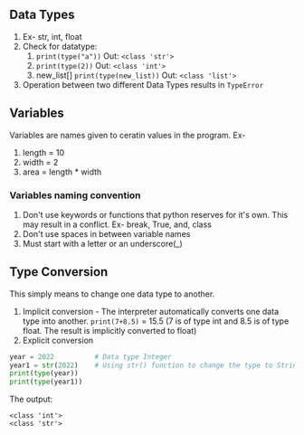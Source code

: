 ## Data Types
1. Ex- str, int, float
2. Check for datatype:
	1.  `print(type("a"))`    Out: `<class 'str'>`
	2.  `print(type(2))`    Out: `<class 'int'>`
	3.  new_list[]
	      `print(type(new_list))`    Out: `<class 'list'>`
3. Operation between two different Data Types results in `TypeError`
## Variables
Variables are names given to ceratin values in the program. 
Ex-
1. length = 10
2. width = 2
3. area = length \* width

### Variables naming convention
1. Don't use keywords or functions that python reserves for it's own. This may result in a conflict. Ex- break, True, and, class
2. Don't use spaces in between variable names
3. Must start with a letter or an underscore(\_)

## Type Conversion
This simply means to change one data type to another.
1. Implicit conversion - The interpreter automatically converts one data type into another.
`print(7+8.5)` = 15.5 			(7 is of type int and 8.5 is of type float. The result is implicitly converted to float)
2. Explicit conversion
```python
year = 2022          # Data type Integer
year1 = str(2022)    # Using str() function to change the type to String
print(type(year))
print(type(year1))
```
The output:
```
<class 'int'>
<class 'str'>
```
